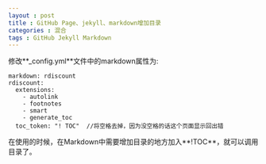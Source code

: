 ```yaml
---
layout : post
title : GitHub Page、jekyll、markdown增加目录
categories : 混合	
tags : GitHub Jekyll Markdown
---
```


修改**_config.yml**文件中的markdown属性为:

```
markdown: rdiscount
rdiscount: 
  extensions:
    - autolink
    - footnotes
    - smart
    - generate_toc
  toc_token: "! TOC"  //将空格去掉，因为没空格的话这个页面显示回出错
```
在使用的时候，在Markdown中需要增加目录的地方加入**!TOC**，就可以调用目录了。